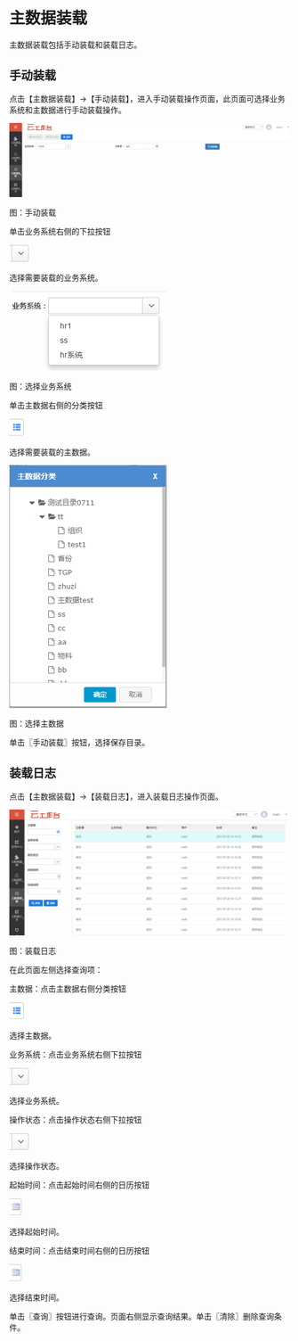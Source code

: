 # 主数据装载

主数据装载包括手动装载和装载日志。

## 手动装载

点击【主数据装载】→【手动装载】，进入手动装载操作页面，此页面可选择业务系统和主数据进行手动装载操作。

![](/articles/cloudmdm/3-/images/image27.png)

图：手动装载

单击业务系统右侧的下拉按钮

![](/articles/cloudmdm/3-/images/image28.png)

选择需要装载的业务系统。

![](/articles/cloudmdm/3-/images/image29.png)

图：选择业务系统

单击主数据右侧的分类按钮

![](/articles/cloudmdm/3-/images/image30.png)

选择需要装载的主数据。

![](/articles/cloudmdm/3-/images/image31.png)

图：选择主数据

单击〖手动装载〗按钮，选择保存目录。

## 装载日志

点击【主数据装载】→【装载日志】，进入装载日志操作页面。

![](/articles/cloudmdm/3-/images/image32.png)

图：装载日志

在此页面左侧选择查询项：

主数据：点击主数据右侧分类按钮

![](/articles/cloudmdm/3-/images/image30.png)

选择主数据。

业务系统：点击业务系统右侧下拉按钮

![](/articles/cloudmdm/3-/images/image28.png)

选择业务系统。

操作状态：点击操作状态右侧下拉按钮

![](/articles/cloudmdm/3-/images/image28.png)

选择操作状态。

起始时间：点击起始时间右侧的日历按钮

![](/articles/cloudmdm/3-/images/image33.png)

选择起始时间。

结束时间：点击结束时间右侧的日历按钮

![](/articles/cloudmdm/3-/images/image33.png)

选择结束时间。

单击〖查询〗按钮进行查询。页面右侧显示查询结果。单击〖清除〗删除查询条件。 
